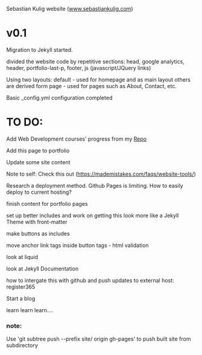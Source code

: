 Sebastian Kulig website (www.sebastiankulig.com)


# v0.1

Migration to Jekyll started.

divided the website code by repetitive sections:
head, google analytics, header, portfolio-last-p, footer, js (javascript/JQuery links)

Using two layouts:
default - used for homepage and as main layout others are derived form
page - used for pages such as About, Contact, etc.

Basic _config.yml configuration completed


# TO DO:

Add Web Development courses' progress from my [Repo](https://github.com/sebam2k4/Web-Development-Curriculum)

Add this page to portfolio

Update some site content

Note to self: Check this out
(https://mademistakes.com/faqs/website-tools/)

Research a deployment method. Github Pages is limiting. How to easily deploy to current hosting?

finish content for portfolio pages

set up better includes and work on getting this look more like a Jekyll Theme with front-matter

make buttons as includes

move anchor link tags inside button tags - html validation

look at liquid

look at Jekyll Documentation

how to intergate this with github and push updates to external host: register365

Start a blog

learn learn learn....

### note:
Use 'git subtree push --prefix site/ origin gh-pages' to push built site from subdirectory
